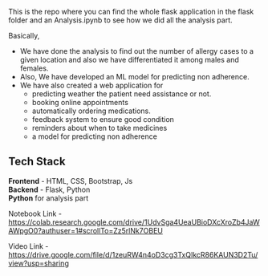 This is the repo where you can find the whole flask application in the flask folder and an Analysis.ipynb to see how we did all the analysis part.

Basically,  <br>
- We have done the analysis to find out the number of allergy cases to a given location and also we have differentiated it among males and females.  
- Also, We have developed an ML model  for predicting non adherence.
- We have also created a web application for
  - predicting weather the patient need assistance or not.
  - booking online appointments
  - automatically ordering medications.
  - feedback system to ensure good condition
  - reminders about when to take medicines
  - a model for predicting non adherence

## Tech Stack
**Frontend** - HTML, CSS, Bootstrap, Js <br> 
**Backend** - Flask, Python <br>
**Python** for analysis part

Notebook Link - https://colab.research.google.com/drive/1UdvSga4UeaUBioDXcXroZb4JaWAWpgO0?authuser=1#scrollTo=Zz5rlNk7OBEU

Video Link - https://drive.google.com/file/d/1zeuRW4n4oD3cg3TxQIkcR86KAUN3D2Tu/view?usp=sharing


